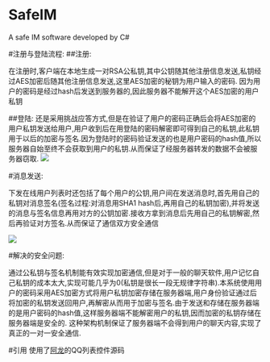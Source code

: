 SafeIM
======

A safe IM software developed by C#

#注册与登陆流程:
##注册:

在注册时,客户端在本地生成一对RSA公私钥,其中公钥随其他注册信息发送,私钥经过AES加密后随其他注册信息发送,这里AES加密的秘钥为用户输入的密码.
因为用户的密码是经过hash后发送到服务器的,因此服务器不能解开这个AES加密的用户私钥

##登陆:
还是采用挑战应答方式,但是在验证了用户的密码正确后会将AES加密的用户私钥发送给用户,用户收到后在用登陆的密码解密即可得到自己的私钥,此私钥用于以后的加密与签名.因为登陆时的密码验证发送的也是用户密码的hash值,所以服务器自始至终不会获取到用户的私钥.从而保证了经服务器转发的数据不会被服务器窃取.
![](http://jasine.u.qiniudn.com/safeim%2F%E6%B3%A8%E5%86%8C%E4%B8%8E%E7%99%BB%E9%99%86.png)

#消息发送:

下发在线用户列表时还包括了每个用户的公钥,用户间在发送消息时,首先用自己的私钥对消息签名(签名过程:对消息用SHA1 hash后,再用自己的私钥加密),并将发送的消息与签名信息再用对方的公钥加密.接收方拿到消息后先用自己的私钥解密,然后再验证对方签名.从而保证了通信双方安全通信

![](http://jasine.u.qiniudn.com/safeim%2F%E6%B6%88%E6%81%AF%E5%8F%91%E9%80%81.png)

#解决的安全问题:

通过公私钥与签名机制能有效实现加密通信,但是对于一般的聊天软件,用户记忆自己私钥的成本太大,实现可能几乎为0(私钥是很长一段无规律字符串).本系统使用用户的密码采用AES加密方式将用户私钥加密存储在服务器端,用户身份验证通过后将加密的私钥发送回用户,再解密从而用于加密与签名.由于发送和存储在服务器端的是用户密码的hash值,这样服务器端不能解密用户的私钥,因而加密的私钥存储在服务器端是安全的. 这种架构机制保证了服务器端不会得到用户的聊天内容,实现了真正的一对一安全通信.

#引用
使用了[阿龙](http://www.8timer.com/Software-Source-Code/2011/03/13/QQListBox.html)的QQ列表控件源码
